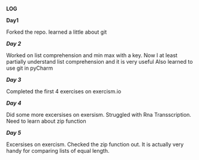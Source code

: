 **LOG**

**Day1**

Forked the repo. learned a little about git

***Day 2***

Worked on list comprehension and min max with a key. Now I at least partially understand list comprehension
and it is very useful
Also learned to use git in pyCharm

***Day 3***

Completed the first 4 exercises on exercism.io 

***Day 4***

Did some more excersises on exersism. Struggled with Rna Transscription. Need to learn about zip function

***Day 5***

Excersises on exercism. Checked the zip function out. It is actually very handy for comparing lists of equal length.
